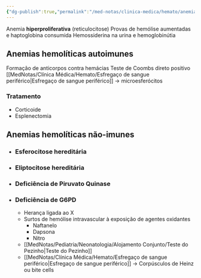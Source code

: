 ```yaml
---
{"dg-publish":true,"permalink":"/med-notas/clinica-medica/hemato/anemia-hemolitica/","tags":["review"]}
---
```


Anemia **hiperproliferativa** (reticulocitose)
Provas de hemólise aumentadas e haptoglobina consumida
Hemossiderina na urina e hemoglobinútia

## Anemias hemolíticas autoimunes
Formação de anticorpos contra hemácias
Teste de Coombs direto positivo
[[MedNotas/Clínica Médica/Hemato/Esfregaço de sangue periférico\|Esfregaço de sangue periférico]] -> microesferócitos
### Tratamento
- Corticoide
- Esplenectomia

## Anemias hemolíticas não-imunes
- ### Esferocitose hereditária
- ### Eliptocitose hereditária
- ### Deficiência de Piruvato Quinase
- ### Deficiência de G6PD
	- Herança ligada ao X
	- Surtos de hemólise intravascular à exposição de agentes oxidantes
		- Naftanelo
		- Dapsona
		- Nitro
	- [[MedNotas/Pediatria/Neonatologia/Alojamento Conjunto/Teste do Pezinho\|Teste do Pezinho]]
	- [[MedNotas/Clínica Médica/Hemato/Esfregaço de sangue periférico\|Esfregaço de sangue periférico]] -> Corpúsculos de Heinz ou bite cells

